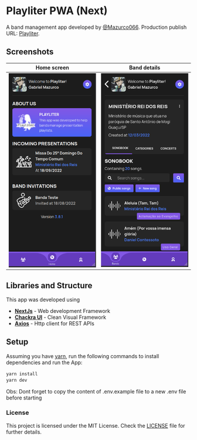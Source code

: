 # Playliter PWA (Next)

A band management app developed by [@Mazurco066](https://github.com/Mazurco066).
Production publish URL: [Playliter](https://playliter.com.br).

## Screenshots

| Home screen                          | Band details                            |
| ------------------------------------ | --------------------------------------- |
| ![home](./screenshots/home.png)      | ![band](./screenshots/band.png)         |

## Libraries and Structure

This app was developed using

* **[NextJs](https://nextjs.org/)** - Web development Framework
* **[Chackra UI](https://chakra-ui.com/docs/components)** - Clean Visual Framework
* **[Axios](https://axios-http.com/ptbr/docs/intro)** - Http client for REST APIs

## Setup

Assuming you have [yarn](https://yarnpkg.com/), run the following commands to install dependencies and run the App:

```sh
yarn install
yarn dev
```

Obs: Dont forget to copy the content of .env.example file to a new .env file before starting

### License

This project is licensed under the MIT License. Check the [LICENSE](LICENSE) file for further details.